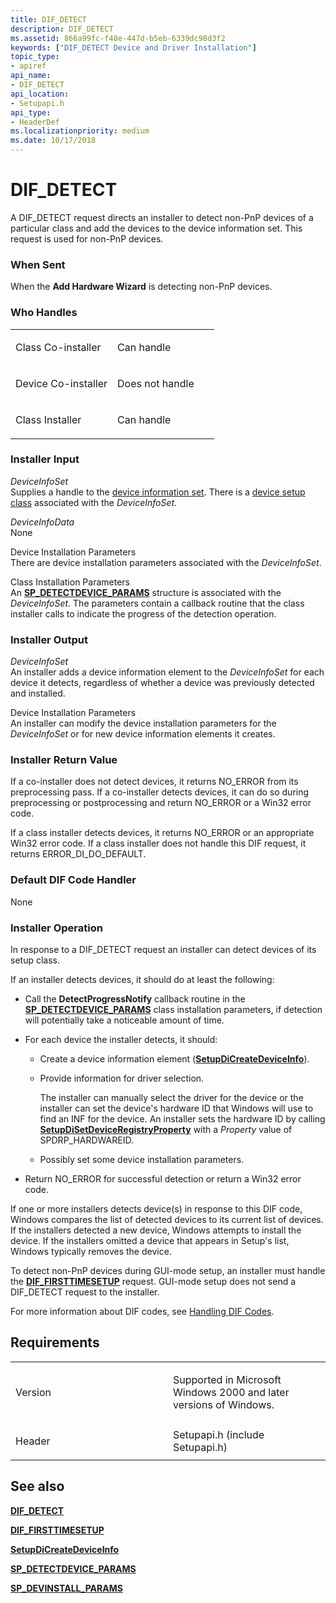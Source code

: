 ```yaml
---
title: DIF_DETECT
description: DIF_DETECT
ms.assetid: 866a99fc-f48e-447d-b5eb-6339dc98d3f2
keywords: ["DIF_DETECT Device and Driver Installation"]
topic_type:
- apiref
api_name:
- DIF_DETECT
api_location:
- Setupapi.h
api_type:
- HeaderDef
ms.localizationpriority: medium
ms.date: 10/17/2018
---
```


# DIF_DETECT


A DIF_DETECT request directs an installer to detect non-PnP devices of a particular class and add the devices to the device information set. This request is used for non-PnP devices.

### When Sent

When the **Add Hardware Wizard** is detecting non-PnP devices.

### Who Handles

<table>
<colgroup>
<col width="50%" />
<col width="50%" />
</colgroup>
<tbody>
<tr class="odd">
<td align="left"><p>Class Co-installer</p></td>
<td align="left"><p>Can handle</p></td>
</tr>
<tr class="even">
<td align="left"><p>Device Co-installer</p></td>
<td align="left"><p>Does not handle</p></td>
</tr>
<tr class="odd">
<td align="left"><p>Class Installer</p></td>
<td align="left"><p>Can handle</p></td>
</tr>
</tbody>
</table>

 

### Installer Input

<a href="" id="deviceinfoset"></a>*DeviceInfoSet*  
Supplies a handle to the [device information set](https://msdn.microsoft.com/library/windows/hardware/ff541247). There is a [device setup class](https://msdn.microsoft.com/library/windows/hardware/ff541509) associated with the *DeviceInfoSet*.

<a href="" id="deviceinfodata"></a>*DeviceInfoData*  
None

<a href="" id="device-installation-parameters-"></a>Device Installation Parameters   
There are device installation parameters associated with the *DeviceInfoSet*.

<a href="" id="class-installation-parameters"></a>Class Installation Parameters  
An [**SP_DETECTDEVICE_PARAMS**](https://msdn.microsoft.com/library/windows/hardware/ff552341) structure is associated with the *DeviceInfoSet*. The parameters contain a callback routine that the class installer calls to indicate the progress of the detection operation.

### Installer Output

<a href="" id="deviceinfoset"></a>*DeviceInfoSet*  
An installer adds a device information element to the *DeviceInfoSet* for each device it detects, regardless of whether a device was previously detected and installed.

<a href="" id="device-installation-parameters"></a>Device Installation Parameters  
An installer can modify the device installation parameters for the *DeviceInfoSet* or for new device information elements it creates.

### Installer Return Value

If a co-installer does not detect devices, it returns NO_ERROR from its preprocessing pass. If a co-installer detects devices, it can do so during preprocessing or postprocessing and return NO_ERROR or a Win32 error code.

If a class installer detects devices, it returns NO_ERROR or an appropriate Win32 error code. If a class installer does not handle this DIF request, it returns ERROR_DI_DO_DEFAULT.

### Default DIF Code Handler

None

### Installer Operation

In response to a DIF_DETECT request an installer can detect devices of its setup class.

If an installer detects devices, it should do at least the following:

-   Call the **DetectProgressNotify** callback routine in the [**SP_DETECTDEVICE_PARAMS**](https://msdn.microsoft.com/library/windows/hardware/ff552341) class installation parameters, if detection will potentially take a noticeable amount of time.

-   For each device the installer detects, it should:
    -   Create a device information element ([**SetupDiCreateDeviceInfo**](https://msdn.microsoft.com/library/windows/hardware/ff550952)).
    -   Provide information for driver selection.

        The installer can manually select the driver for the device or the installer can set the device's hardware ID that Windows will use to find an INF for the device. An installer sets the hardware ID by calling [**SetupDiSetDeviceRegistryProperty**](https://msdn.microsoft.com/library/windows/hardware/ff552169) with a *Property* value of SPDRP_HARDWAREID.

    -   Possibly set some device installation parameters.

-   Return NO_ERROR for successful detection or return a Win32 error code.

If one or more installers detects device(s) in response to this DIF code, Windows compares the list of detected devices to its current list of devices. If the installers detected a new device, Windows attempts to install the device. If the installers omitted a device that appears in Setup's list, Windows typically removes the device.

To detect non-PnP devices during GUI-mode setup, an installer must handle the [**DIF_FIRSTTIMESETUP**](dif-firsttimesetup.md) request. GUI-mode setup does not send a DIF_DETECT request to the installer.

For more information about DIF codes, see [Handling DIF Codes](https://msdn.microsoft.com/library/windows/hardware/ff546094).

Requirements
------------

<table>
<colgroup>
<col width="50%" />
<col width="50%" />
</colgroup>
<tbody>
<tr class="odd">
<td align="left"><p>Version</p></td>
<td align="left"><p>Supported in Microsoft Windows 2000 and later versions of Windows.</p></td>
</tr>
<tr class="even">
<td align="left"><p>Header</p></td>
<td align="left">Setupapi.h (include Setupapi.h)</td>
</tr>
</tbody>
</table>

## See also


[**DIF_DETECT**](dif-detect.md)

[**DIF_FIRSTTIMESETUP**](dif-firsttimesetup.md)

[**SetupDiCreateDeviceInfo**](https://msdn.microsoft.com/library/windows/hardware/ff550952)

[**SP_DETECTDEVICE_PARAMS**](https://msdn.microsoft.com/library/windows/hardware/ff552341)

[**SP_DEVINSTALL_PARAMS**](https://msdn.microsoft.com/library/windows/hardware/ff552346)

 

 






